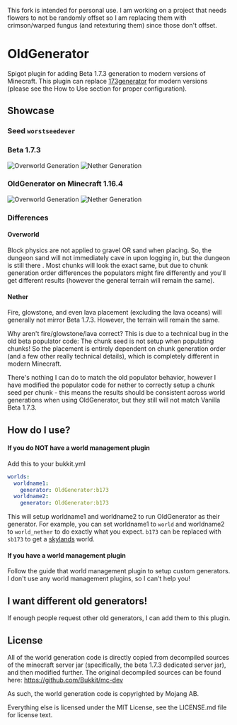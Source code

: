 This fork is intended for personal use. I am working on a project that needs flowers to not be randomly offset so I am replacing them with crimson/warped fungus (and retexturing them) since those don't offset. 

OldGenerator
==
Spigot plugin for adding Beta 1.7.3 generation to modern versions of
Minecraft. This plugin can replace 
[173generator](https://github.com/Barteks2x/173generator) for modern versions (please
see the How to Use section for proper configuration).


## Showcase
### Seed `worstseedever`

### Beta 1.7.3
![Overworld Generation](https://i.imgur.com/AS4aeoK.png)
![Nether Generation](https://i.imgur.com/7lOgLRC.png)

### OldGenerator on Minecraft 1.16.4
![Overworld Generation](https://i.imgur.com/0ycd5K0.png)
![Nether Generation](https://i.imgur.com/u5OTgPZ.png)

### Differences
#### Overworld
Block physics are not applied to gravel OR sand when placing. So, the dungeon sand will
not immediately cave in upon logging in, but the dungeon is still there .
Most chunks will look the exact same, but due to chunk generation order differences
the populators might fire differently and you'll get different results (however the general
terrain will remain the same).

#### Nether
Fire, glowstone, and even lava placement (excluding the lava oceans) will generally not mirror Beta 1.7.3. However, the terrain
will remain the same.

Why aren't fire/glowstone/lava correct? This is due to a technical bug in the old
beta populator code: The chunk seed is not setup when populating chunks! So the 
placement is entirely dependent on chunk generation order (and a few other really technical details), 
which is completely different in modern Minecraft. 


There's nothing I can do to match the old populator behavior, however I have modified the 
populator code for nether to correctly setup a chunk seed per chunk - this means the results 
should be consistent across world generations when using OldGenerator, but they still will not 
match Vanilla Beta 1.7.3.


## How do I use?
#### If you do NOT have a world management plugin
Add this to your bukkit.yml
```yaml
worlds:
  worldname1:
    generator: OldGenerator:b173
  worldname2:
    generator: OldGenerator:b173
```
This will setup worldname1 and worldname2 to run OldGenerator as their generator. For example,
you can set worldname1 to `world` and worldname2 to `world_nether` to do exactly what you expect.
`b173` can be replaced with `sb173` to get a [skylands](https://minecraft.gamepedia.com/Sky_dimension) world.

#### If you have a world management plugin
Follow the guide that world management plugin to setup custom generators. I don't
use any world management plugins, so I can't help you!

## I want different old generators!
If enough people request other old generators, I can add them to this plugin. 

## License
All of the world generation code is directly copied from decompiled sources 
of the minecraft server jar (specifically, the beta 1.7.3 dedicated server jar), 
and then modified further. The original decompiled sources can be found here: 
https://github.com/Bukkit/mc-dev

As such, the world generation code is copyrighted by Mojang AB.

Everything else is licensed under the MIT License, see the LICENSE.md file for license text.